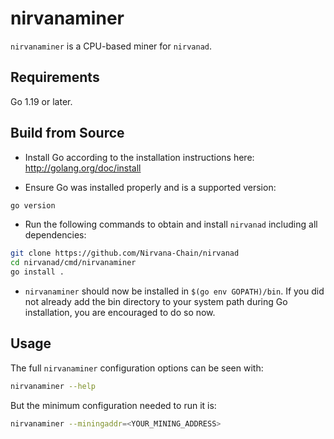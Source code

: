 # nirvanaminer

`nirvanaminer` is a CPU-based miner for `nirvanad`.

## Requirements

Go 1.19 or later.

## Build from Source

* Install Go according to the installation instructions here:
  http://golang.org/doc/install

* Ensure Go was installed properly and is a supported version:

```bash
go version
```

* Run the following commands to obtain and install `nirvanad`
  including all dependencies:

```bash
git clone https://github.com/Nirvana-Chain/nirvanad
cd nirvanad/cmd/nirvanaminer
go install .
```

* `nirvanaminer` should now be installed in `$(go env GOPATH)/bin`.
  If you did not already add the bin directory to your system path
  during Go installation, you are encouraged to do so now.
  
## Usage

The full `nirvanaminer` configuration options can be seen with:

```bash
nirvanaminer --help
```

But the minimum configuration needed to run it is:

```bash
nirvanaminer --miningaddr=<YOUR_MINING_ADDRESS>
```
